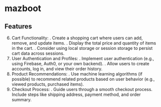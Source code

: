 
# mazboot
## Features
6. Cart Functionality:
    . Create a shopping cart where users can add, remove, and update items.
    . Display the total price and quantity of items in the cart.
    . Consider using local storage or session storage to persist cart data across sessions.
7. User Authentication and Profiles:
    . Implement user authentication (e.g., using Firebase, Auth0, or your own backend).
    . Allow users to create accounts, log in, and view their order history.
8.  Product Recommendations:
    . Use machine learning algorithms (if possible) to recommend related products based on user behavior (e.g., viewed products, purchased items).
9. Checkout Process:
    . Guide users through a smooth checkout process.
    Include steps like shipping address, payment method, and order summary.